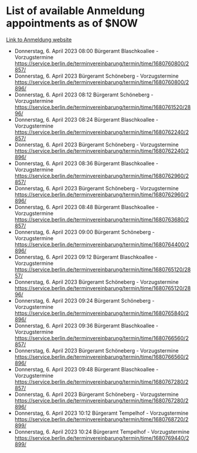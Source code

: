 # List of available Anmeldung appointments as of $NOW
[Link to Anmeldung website](https://service.berlin.de/terminvereinbarung/termin/tag.php?termin=1&anliegen[]=120686&dienstleisterlist=122210,122217,327316,122219,327312,122227,327314,122231,327346,122243,327348,122254,122252,329742,122260,329745,122262,329748,122271,327278,122273,327274,122277,327276,330436,122280,327294,122282,327290,122284,327292,122291,327270,122285,327266,122286,327264,122296,327268,150230,329760,122297,327286,122294,327284,122312,329763,122314,329775,122304,327330,122311,327334,122309,327332,317869,122281,327352,122279,329772,122283,122276,327324,122274,327326,122267,329766,122246,327318,122251,327320,122257,327322,122208,327298,122226,327300&herkunft=http%3A%2F%2Fservice.berlin.de%2Fdienstleistung%2F120686%2F)
- Donnerstag, 6. April 2023 08:00 Bürgeramt Blaschkoallee - Vorzugstermine https://service.berlin.de/terminvereinbarung/termin/time/1680760800/2857/
- Donnerstag, 6. April 2023  Bürgeramt Schöneberg - Vorzugstermine https://service.berlin.de/terminvereinbarung/termin/time/1680760800/2896/
- Donnerstag, 6. April 2023 08:12 Bürgeramt Schöneberg - Vorzugstermine https://service.berlin.de/terminvereinbarung/termin/time/1680761520/2896/
- Donnerstag, 6. April 2023 08:24 Bürgeramt Blaschkoallee - Vorzugstermine https://service.berlin.de/terminvereinbarung/termin/time/1680762240/2857/
- Donnerstag, 6. April 2023  Bürgeramt Schöneberg - Vorzugstermine https://service.berlin.de/terminvereinbarung/termin/time/1680762240/2896/
- Donnerstag, 6. April 2023 08:36 Bürgeramt Blaschkoallee - Vorzugstermine https://service.berlin.de/terminvereinbarung/termin/time/1680762960/2857/
- Donnerstag, 6. April 2023  Bürgeramt Schöneberg - Vorzugstermine https://service.berlin.de/terminvereinbarung/termin/time/1680762960/2896/
- Donnerstag, 6. April 2023 08:48 Bürgeramt Blaschkoallee - Vorzugstermine https://service.berlin.de/terminvereinbarung/termin/time/1680763680/2857/
- Donnerstag, 6. April 2023 09:00 Bürgeramt Schöneberg - Vorzugstermine https://service.berlin.de/terminvereinbarung/termin/time/1680764400/2896/
- Donnerstag, 6. April 2023 09:12 Bürgeramt Blaschkoallee - Vorzugstermine https://service.berlin.de/terminvereinbarung/termin/time/1680765120/2857/
- Donnerstag, 6. April 2023  Bürgeramt Schöneberg - Vorzugstermine https://service.berlin.de/terminvereinbarung/termin/time/1680765120/2896/
- Donnerstag, 6. April 2023 09:24 Bürgeramt Schöneberg - Vorzugstermine https://service.berlin.de/terminvereinbarung/termin/time/1680765840/2896/
- Donnerstag, 6. April 2023 09:36 Bürgeramt Blaschkoallee - Vorzugstermine https://service.berlin.de/terminvereinbarung/termin/time/1680766560/2857/
- Donnerstag, 6. April 2023  Bürgeramt Schöneberg - Vorzugstermine https://service.berlin.de/terminvereinbarung/termin/time/1680766560/2896/
- Donnerstag, 6. April 2023 09:48 Bürgeramt Blaschkoallee - Vorzugstermine https://service.berlin.de/terminvereinbarung/termin/time/1680767280/2857/
- Donnerstag, 6. April 2023  Bürgeramt Schöneberg - Vorzugstermine https://service.berlin.de/terminvereinbarung/termin/time/1680767280/2896/
- Donnerstag, 6. April 2023 10:12 Bürgeramt Tempelhof - Vorzugstermine https://service.berlin.de/terminvereinbarung/termin/time/1680768720/2899/
- Donnerstag, 6. April 2023 10:24 Bürgeramt Tempelhof - Vorzugstermine https://service.berlin.de/terminvereinbarung/termin/time/1680769440/2899/
